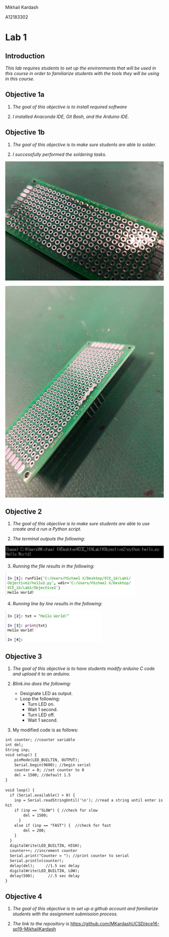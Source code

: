 Mikhail Kardash

A12183302

# Lab 1

## Introduction

*This lab requires students to set up the environments that will be used in this course in order to familiarize students with the tools they will be using in this course.*

## Objective 1a

1. *The goal of this objective is to install required software*

2. *I installed Anaconda IDE, Git Bash, and the Arduino IDE.*

## Objective 1b

1. *The goal of this objective is to make sure students are able to solder.*

2. *I successfully performed the soldering tasks.*

![Solder1](Images/Solder1.jpg)

![Solder2](Images/Solder2.jpg)

## Objective 2

1. *The goal of this objective is to make sure students are able to use create and a run a Python script.*

2. *The terminal outputs the following:*

![Terminal](Images/Terminal.jpg)

3. *Running the file results in the following:*

![Spyder](Images/Spyder1.jpg)

4. *Running line by line results in the following:*

![Spyder2](Images/Spyder2.jpg)

## Objective 3

1. *The goal of this objective is to have students modify arduino C code and upload it to an arduino.*

2. *Blink.ino does the following:*

	* Designate LED as output.
	* Loop the following: 
		* Turn LED on. 
		* Wait 1 second. 
		* Turn LED off. 
		* Wait 1 second.
		
3. My modified code is as follows:

```
int counter; //counter variable
int del;
String inp;
void setup() {
	pinMode(LED_BUILTIN, OUTPUT);
	Serial.begin(9600); //begin serial
	counter = 0; //set counter to 0
	del = 1500; //default 1.5
}

void loop() {
  if (Serial.available() > 0) {
    inp = Serial.readStringUntil('\n'); //read a string until enter is hit
    if (inp == "SLOW") { //check for slow
        del = 1500;
      }
    else if (inp == "FAST") {  //check for fast
        del = 200;
    }
  }
  digitalWrite(LED_BUILTIN, HIGH);
  counter++; //increment counter
  Serial.print("Counter = "); //print counter to serial
  Serial.println(counter);   
  delay(del);     //1.5 sec delay                  
  digitalWrite(LED_BUILTIN, LOW);    
  delay(500);      //.5 sec delay                 
}
```

## Objective 4
1.  *The goal of this objective is to set up a github account and familiarize students with the assignment submission process.*

2.  *The link to the repository is* https://github.com/MKardashUCSD/ece16-sp19-MikhailKardash